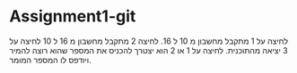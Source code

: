 # Assignment1-git
לחיצה על 1  מתקבל מחשבון מ 10 ל 16.
לחיצה  2 מתקבל מחשבון מ 16 ל 10
לחיצה על 3 יציאה מהתוכנית.
לחיצה על 1 או 2 הוא יצטרך להכניס את המספר שהוא רוצה להמיר ויודפס לו המספר המומר.

